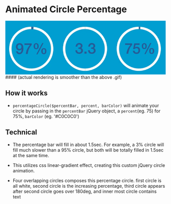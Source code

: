 # Animated Circle Percentage
<img src='img/circular.gif' align='center' padding='10px'>
#### (actual rendering is smoother than the above .gif)

## How it works

* ```percentageCircle($percentBar, percent, barColor)``` will animate your circle by passing in the ```percentBar``` jQuery object, a ```percent```(eg. 75) for 75%, ```barColor``` (eg. '#C0C0C0')

## Technical

* The percentage bar will fill in about 1.5sec. For example, a 3% circle will fill much slower than a 95% circle, but both will be totally filled in 1.5sec at the same time.

* This utilizes css linear-gradient effect, creating this custom jQuery circle animation.

* Four overlapping circles composes this percentage circle. first circle is all white, second circle is the increasing percentage, third circle appears after second circle goes over 180deg, and inner most circle contains text
